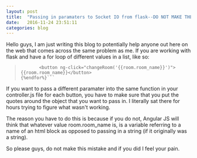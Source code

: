 ```yaml
---
layout: post
title:  "Passing in paramaters to Socket IO from flask--DO NOT MAKE THE SAME MISTAKE AS ME"
date:   2016-11-24 23:51:11
categories: blog
---
```


Hello guys, I am just writing this blog to potentially help anyone out here on the web that comes across the same problem as me. If you are working with flask and have a for loop of different values in a list, like so:
   
>    ```% for room in rooms %}
>           <button ng-click="changeRoom('{{room.room_name}}')">{{room.room_name}}</button>
>    {%endfor%}```

If you want to pass a different paramater into the same function in your controller.js file for each button, you have to make sure that you put the quotes around the object that you want to pass in. I literally sat there for hours trying to figure what wasn't working.

The reason you have to do this is because if you do not, Angular JS will think that whatever value room.room_name is, is a variable referring to a name of an html block as opposed to passing in a string (if it originally was a string).

So please guys, do not make this mistake and if you did I feel your pain.
